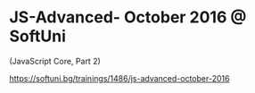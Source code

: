 # JS-Advanced- October 2016 @ SoftUni
(JavaScript Core, Part 2)

https://softuni.bg/trainings/1486/js-advanced-october-2016
